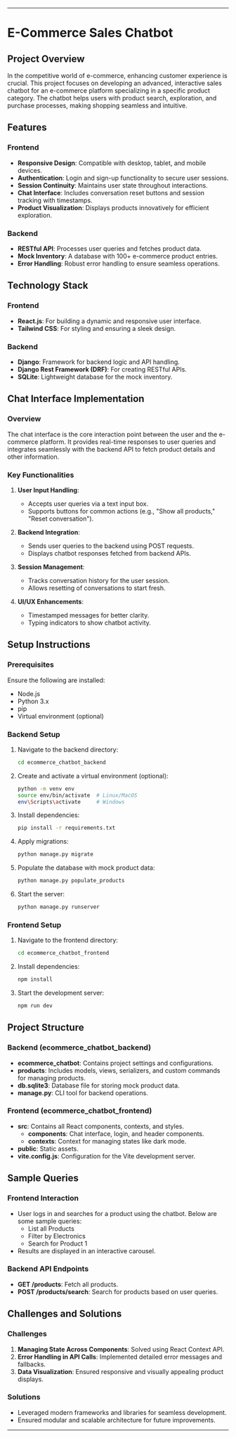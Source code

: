 
---

# E-Commerce Sales Chatbot

## Project Overview

In the competitive world of e-commerce, enhancing customer experience is crucial. This project focuses on developing an advanced, interactive sales chatbot for an e-commerce platform specializing in a specific product category. The chatbot helps users with product search, exploration, and purchase processes, making shopping seamless and intuitive.

## Features

### Frontend
- **Responsive Design**: Compatible with desktop, tablet, and mobile devices.
- **Authentication**: Login and sign-up functionality to secure user sessions.
- **Session Continuity**: Maintains user state throughout interactions.
- **Chat Interface**: Includes conversation reset buttons and session tracking with timestamps.
- **Product Visualization**: Displays products innovatively for efficient exploration.

### Backend
- **RESTful API**: Processes user queries and fetches product data.
- **Mock Inventory**: A database with 100+ e-commerce product entries.
- **Error Handling**: Robust error handling to ensure seamless operations.

## Technology Stack

### Frontend
- **React.js**: For building a dynamic and responsive user interface.
- **Tailwind CSS**: For styling and ensuring a sleek design.

### Backend
- **Django**: Framework for backend logic and API handling.
- **Django Rest Framework (DRF)**: For creating RESTful APIs.
- **SQLite**: Lightweight database for the mock inventory.

## Chat Interface Implementation

### Overview
The chat interface is the core interaction point between the user and the e-commerce platform. It provides real-time responses to user queries and integrates seamlessly with the backend API to fetch product details and other information.

### Key Functionalities
1. **User Input Handling**:
   - Accepts user queries via a text input box.
   - Supports buttons for common actions (e.g., "Show all products," "Reset conversation").
   
2. **Backend Integration**:
   - Sends user queries to the backend using POST requests.
   - Displays chatbot responses fetched from backend APIs.
   
3. **Session Management**:
   - Tracks conversation history for the user session.
   - Allows resetting of conversations to start fresh.
   
4. **UI/UX Enhancements**:
   - Timestamped messages for better clarity.
   - Typing indicators to show chatbot activity.

## Setup Instructions

### Prerequisites
Ensure the following are installed:
- Node.js
- Python 3.x
- pip
- Virtual environment (optional)

### Backend Setup
1. Navigate to the backend directory: 
   ```bash
   cd ecommerce_chatbot_backend
   ```
2. Create and activate a virtual environment (optional): 
   ```bash
   python -m venv env
   source env/bin/activate  # Linux/MacOS
   env\Scripts\activate     # Windows
   ```
3. Install dependencies: 
   ```bash
   pip install -r requirements.txt
   ```
4. Apply migrations: 
   ```bash
   python manage.py migrate
   ```
5. Populate the database with mock product data: 
   ```bash
   python manage.py populate_products
   ```
6. Start the server: 
   ```bash
   python manage.py runserver
   ```

### Frontend Setup
1. Navigate to the frontend directory: 
   ```bash
   cd ecommerce_chatbot_frontend
   ```
2. Install dependencies: 
   ```bash
   npm install
   ```
3. Start the development server: 
   ```bash
   npm run dev
   ```

## Project Structure

### Backend (ecommerce_chatbot_backend)
- **ecommerce_chatbot**: Contains project settings and configurations.
- **products**: Includes models, views, serializers, and custom commands for managing products.
- **db.sqlite3**: Database file for storing mock product data.
- **manage.py**: CLI tool for backend operations.

### Frontend (ecommerce_chatbot_frontend)
- **src**: Contains all React components, contexts, and styles.
  - **components**: Chat interface, login, and header components.
  - **contexts**: Context for managing states like dark mode.
- **public**: Static assets.
- **vite.config.js**: Configuration for the Vite development server.

## Sample Queries

### Frontend Interaction
- User logs in and searches for a product using the chatbot. Below are some sample queries:
  - List all Products
  - Filter by Electronics
  - Search for Product 1
- Results are displayed in an interactive carousel.

### Backend API Endpoints
- **GET /products**: Fetch all products.
- **POST /products/search**: Search for products based on user queries.

## Challenges and Solutions

### Challenges
1. **Managing State Across Components**: Solved using React Context API.
2. **Error Handling in API Calls**: Implemented detailed error messages and fallbacks.
3. **Data Visualization**: Ensured responsive and visually appealing product displays.

### Solutions
- Leveraged modern frameworks and libraries for seamless development.
- Ensured modular and scalable architecture for future improvements.

---

